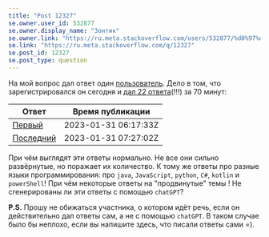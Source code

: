 ```yaml
---
title: "Post 12327"
se.owner.user_id: 532877
se.owner.display_name: "Зонтик"
se.owner.link: "https://ru.meta.stackoverflow.com/users/532877/%d0%97%d0%be%d0%bd%d1%82%d0%b8%d0%ba"
se.link: "https://ru.meta.stackoverflow.com/q/12327"
se.post_id: 12327
se.post_type: question
---
```

<p>На мой вопрос дал ответ один <a href="https://ru.stackoverflow.com/users/540296/andrei-popruha">пользователь</a>. Дело в том, что зарегистрировался он сегодня и <a href="https://ru.stackoverflow.com/users/540296/andrei-popruha?tab=answers">дал 22 ответа</a>(!!!) за 70 минут:</p>
<div class="s-table-container">
<table class="s-table">
<thead>
<tr>
<th>Ответ</th>
<th>Время публикации</th>
</tr>
</thead>
<tbody>
<tr>
<td><a href="https://ru.stackoverflow.com/a/1491546">Первый</a></td>
<td>2023-01-31 06:17:33Z</td>
</tr>
<tr>
<td><a href="https://ru.stackoverflow.com/a/1491581">Последний</a></td>
<td>2023-01-31 07:27:02Z</td>
</tr>
</tbody>
</table>
</div>
<p>При чём выглядят эти ответы нормально. Не все они сильно развёрнутые, но поражает их количество. К тому же ответы про разные языки программирования: про <code>java</code>, <code>JavaScript</code>, <code>python</code>, <code>С#</code>, <code>kotlin</code> и <code>powerShell</code>! При чём некоторые ответы на &quot;продвинутые&quot; темы ! Не сгенерированы ли эти ответы с помощью <code>chatGPT</code>?</p>
<p><strong>P.S.</strong> Прошу не обижаться участника, о котором идёт речь, если он действительно дал ответы сам, а не с помощью <code>chatGPT</code>. В таком случае было бы неплохо, если вы напишите здесь, что писали ответы сами =).</p>
